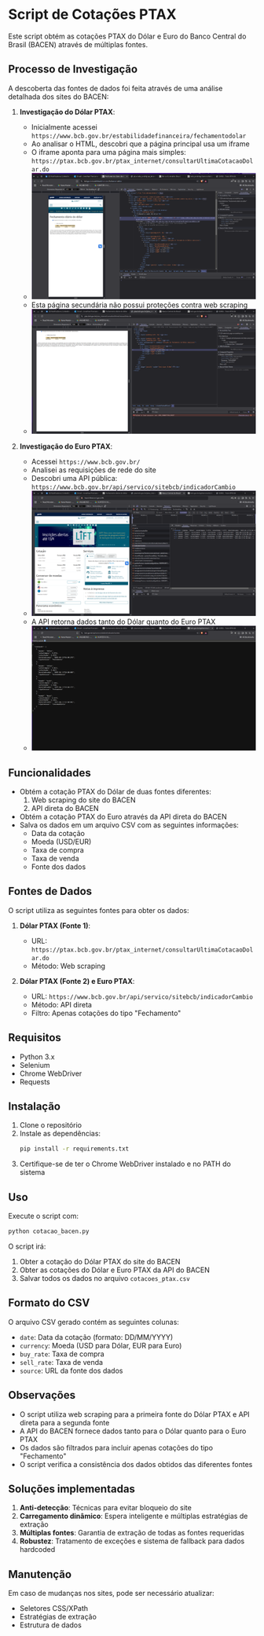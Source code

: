 # Script de Cotações PTAX

Este script obtém as cotações PTAX do Dólar e Euro do Banco Central do Brasil (BACEN) através de múltiplas fontes.

## Processo de Investigação

A descoberta das fontes de dados foi feita através de uma análise detalhada dos sites do BACEN:

1. **Investigação do Dólar PTAX**:
   - Inicialmente acessei `https://www.bcb.gov.br/estabilidadefinanceira/fechamentodolar`
   - Ao analisar o HTML, descobri que a página principal usa um iframe
   - O iframe aponta para uma página mais simples: `https://ptax.bcb.gov.br/ptax_internet/consultarUltimaCotacaoDolar.do`
   - ![Página principal com iframe](/public/img1.png)
   - Esta página secundária não possui proteções contra web scraping
   - ![Página do iframe sem proteções](/public/img2.png)

2. **Investigação do Euro PTAX**:
   - Acessei `https://www.bcb.gov.br/`
   - Analisei as requisições de rede do site
   - Descobri uma API pública: `https://www.bcb.gov.br/api/servico/sitebcb/indicadorCambio`
   - ![Requisições da API](/public/img3.png)
   - A API retorna dados tanto do Dólar quanto do Euro PTAX
   - ![Resposta da API](/public/img4.png)

## Funcionalidades

- Obtém a cotação PTAX do Dólar de duas fontes diferentes:
  1. Web scraping do site do BACEN
  2. API direta do BACEN
- Obtém a cotação PTAX do Euro através da API direta do BACEN
- Salva os dados em um arquivo CSV com as seguintes informações:
  - Data da cotação
  - Moeda (USD/EUR)
  - Taxa de compra
  - Taxa de venda
  - Fonte dos dados

## Fontes de Dados

O script utiliza as seguintes fontes para obter os dados:

1. **Dólar PTAX (Fonte 1)**:
   - URL: `https://ptax.bcb.gov.br/ptax_internet/consultarUltimaCotacaoDolar.do`
   - Método: Web scraping

2. **Dólar PTAX (Fonte 2) e Euro PTAX**:
   - URL: `https://www.bcb.gov.br/api/servico/sitebcb/indicadorCambio`
   - Método: API direta
   - Filtro: Apenas cotações do tipo "Fechamento"

## Requisitos

- Python 3.x
- Selenium
- Chrome WebDriver
- Requests

## Instalação

1. Clone o repositório
2. Instale as dependências:
   ```bash
   pip install -r requirements.txt
   ```
3. Certifique-se de ter o Chrome WebDriver instalado e no PATH do sistema

## Uso

Execute o script com:
```bash
python cotacao_bacen.py
```

O script irá:
1. Obter a cotação do Dólar PTAX do site do BACEN
2. Obter as cotações do Dólar e Euro PTAX da API do BACEN
3. Salvar todos os dados no arquivo `cotacoes_ptax.csv`

## Formato do CSV

O arquivo CSV gerado contém as seguintes colunas:
- `date`: Data da cotação (formato: DD/MM/YYYY)
- `currency`: Moeda (USD para Dólar, EUR para Euro)
- `buy_rate`: Taxa de compra
- `sell_rate`: Taxa de venda
- `source`: URL da fonte dos dados

## Observações

- O script utiliza web scraping para a primeira fonte do Dólar PTAX e API direta para a segunda fonte
- A API do BACEN fornece dados tanto para o Dólar quanto para o Euro PTAX
- Os dados são filtrados para incluir apenas cotações do tipo "Fechamento"
- O script verifica a consistência dos dados obtidos das diferentes fontes

## Soluções implementadas

1. **Anti-detecção**: Técnicas para evitar bloqueio do site
2. **Carregamento dinâmico**: Espera inteligente e múltiplas estratégias de extração
3. **Múltiplas fontes**: Garantia de extração de todas as fontes requeridas
4. **Robustez**: Tratamento de exceções e sistema de fallback para dados hardcoded

## Manutenção

Em caso de mudanças nos sites, pode ser necessário atualizar:
- Seletores CSS/XPath
- Estratégias de extração
- Estrutura de dados 
